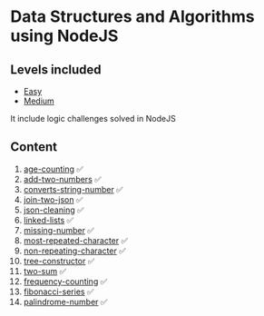 # Data Structures and Algorithms using NodeJS

## Levels included

- [Easy](https://leetcode.com/problems/add-two-numbers/description/)
- [Medium](https://leetcode.com/problems/add-two-numbers/description/)

It include logic challenges solved in NodeJS

## Content

1. [age-counting](age-counting) ✅
2. [add-two-numbers](add-two-numbers) ✅
3. [converts-string-number](converts-string-number) ✅
4. [join-two-json](join-two-json) ✅
5. [json-cleaning](json-cleaning) ✅
6. [linked-lists](linked-lists) ✅
7. [missing-number](missing-number) ✅
8. [most-repeated-character](most-repeated-character) ✅
9. [non-repeating-character](non-repeating-character) ✅
10. [tree-constructor](tree-constructor) ✅
11. [two-sum](two-sum) ✅
12. [frequency-counting](frequency-counting) ✅
13. [fibonacci-series](fibonacci-series) ✅
14. [palindrome-number](palindrome-number) ✅
